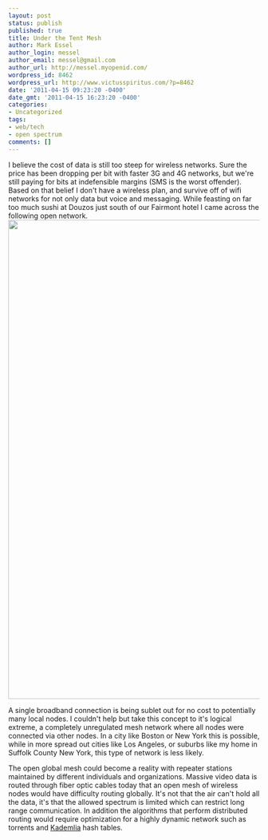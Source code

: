 ```yaml
---
layout: post
status: publish
published: true
title: Under the Tent Mesh
author: Mark Essel
author_login: messel
author_email: messel@gmail.com
author_url: http://messel.myopenid.com/
wordpress_id: 8462
wordpress_url: http://www.victusspiritus.com/?p=8462
date: '2011-04-15 09:23:20 -0400'
date_gmt: '2011-04-15 16:23:20 -0400'
categories:
- Uncategorized
tags:
- web/tech
- open spectrum
comments: []
---
```

<p>I believe the cost of data is still too steep for wireless networks. Sure the price has been dropping per bit with faster 3G and 4G networks, but we're still paying for bits at indefensible margins (SMS is the worst offender). Based on that belief I don't have a wireless plan, and survive off of wifi networks for not only data but voice and messaging. While feasting on far too much sushi at Douzos just south of our Fairmont hotel I came across the following open network.<br />
<a href="http://www.victusspiritus.com/wp-content/uploads/2011/04/under_the_tent_mesh.png"><img src="http://www.victusspiritus.com/wp-content/uploads/2011/04/under_the_tent_mesh.png" alt="" title="under_the_tent_mesh" width="640" height="960" class="aligncenter size-full wp-image-8482" /></a></p>
<p>A single broadband connection is being sublet out for no cost to potentially many local nodes. I couldn't help but take this concept to it's logical extreme, a completely unregulated mesh network where all nodes were connected via other nodes. In a city like Boston or New York this is possible, while in more spread out cities like Los Angeles, or suburbs like my home in Suffolk County New York, this type of network is less likely.</p>
<p>The open global mesh could become a reality with repeater stations maintained by different individuals and organizations. Massive video data is routed through fiber optic cables today that an open mesh of wireless nodes would have difficulty routing globally. It's not that the air can't hold all the data, it's that the allowed spectrum is limited which can restrict long range communication. In addition the algorithms that perform distributed routing would require optimization for a highly dynamic network such as torrents and <a href="http://www.victusspiritus.com/2011/02/02/p2pmsg-a-distributed-message-network/">Kademlia</a> hash tables.</p>
